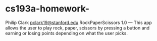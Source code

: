 # cs193a-homework-
Philip Clark <pclark19@stanford.edu>
RockPaperScissors 1.0 — This app allows the user to play rock, paper, scissors by pressing a button and earning or losing points depending on what the user picks.
